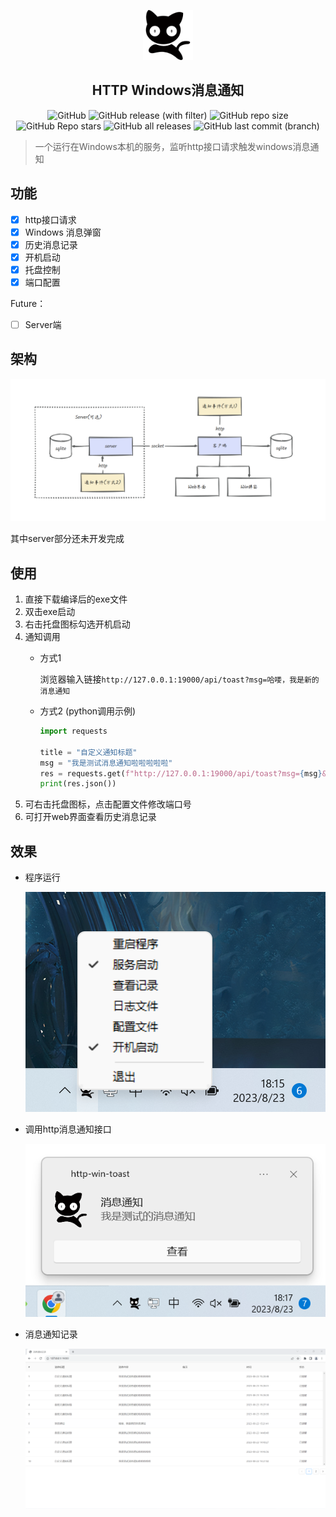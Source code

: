 <p align="center">
  <a href="https://github.com/shaojintian/Best_README_template/">
    <img src="images/logo.png" alt="Logo" width="80" height="80">
  </a>

<h2 align="center">HTTP Windows消息通知</h2>
  <p align="center">
</p>

<div align="center">

![GitHub](https://img.shields.io/github/license/shanghaobo/http-win-notice)
![GitHub release (with filter)](https://img.shields.io/github/v/release/shanghaobo/http-win-notice)
![GitHub repo size](https://img.shields.io/github/repo-size/shanghaobo/http-win-notice)
![GitHub Repo stars](https://img.shields.io/github/stars/shanghaobo/http-win-notice)
![GitHub all releases](https://img.shields.io/github/downloads/shanghaobo/http-win-notice/total)
![GitHub last commit (branch)](https://img.shields.io/github/last-commit/shanghaobo/http-win-notice/master)
  
</div>

> 一个运行在Windows本机的服务，监听http接口请求触发windows消息通知


## 功能

- [x] http接口请求
- [x] Windows 消息弹窗
- [x] 历史消息记录
- [x] 开机启动
- [x] 托盘控制
- [x] 端口配置

Future：
- [ ] Server端

## 架构

![](images/jiagou.png)

其中server部分还未开发完成

## 使用

1. 直接下载编译后的exe文件
2. 双击exe启动
3. 右击托盘图标勾选开机启动
4. 通知调用
   - 方式1
   
     浏览器输入链接`http://127.0.0.1:19000/api/toast?msg=哈喽，我是新的消息通知`
   - 方式2 (python调用示例)
   
     ```python
     import requests
        
     title = "自定义通知标题"
     msg = "我是测试消息通知啦啦啦啦啦"
     res = requests.get(f"http://127.0.0.1:19000/api/toast?msg={msg}&title={title}")
     print(res.json())
       ```
5. 可右击托盘图标，点击配置文件修改端口号
6. 可打开web界面查看历史消息记录

## 效果

- 程序运行

  ![](images/demo3.png)


- 调用http消息通知接口

  ![](images/demo2.png)

- 消息通知记录

  ![](images/demo1.png)



